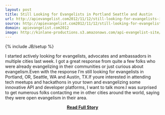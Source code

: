 ```yaml
---
layout: post
title: Still Looking for Evangelists in Portland Seattle and Austin
url: http://apievangelist.com2012/11/12/still-looking-for-evangelists-in-portland,-seattle-and-austin/
source: http://apievangelist.com2012/11/12/still-looking-for-evangelists-in-portland,-seattle-and-austin/
domain: apievangelist.com2012
image: http://kinlane-productions.s3.amazonaws.com/api-evangelist-site/blog/Interested-In-Evangelism.png
---
```

{% include JB/setup %}<p>I started actively looking for evangelists, advocates and ambassadors in multiple cities last week. I got a great response from quite a few folks who were already evangelizing in their communities or just curious about evangelism.Even with the response I’m still looking for evangelists in Portland, OR, Seattle, WA and Austin, TX.If youre interested in attending tech meetups and hackathons in your town and evangelizing some innovative API and developer platforms, I want to talk more.I was surprised to get numerous folks contacting me in other cities around the world, saying they were open evangelism in their area.</p>
<center><p><a href="http://apievangelist.com2012/11/12/still-looking-for-evangelists-in-portland,-seattle-and-austin/" style='padding:25px; font-sze:18px; font-weight: bold;'>Read Full Story</a></p></center>
